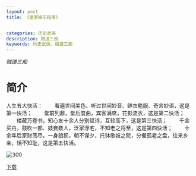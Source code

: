 ```yaml
---
layout: post
title: 《皇家娱乐指南》


categories: 历史武侠
description: 贼道三痴
keywords: 历史武侠，贼道三痴
---
```


*贼道三痴*

# 简介

人生五大快活：
　　看遍世间美色、听过世间妙音、鲜衣艳服、奇言妙语，这是第一快活；
　　堂前列鼎，堂后度曲，宾客满席，花影流衣，这是第二快活；
　　楼藏万卷书，知心友十余人分别赋诗，互较高下，这是第三快活；
　　千金买舟，鼓吹一部、妓妾数人，泛家浮宅，不知老之将至，这是第四快活；
　　十余年后家财荡尽，一身狼狈，朝不谋夕，托钵歌妓之院，分餐孤老之盘，往来乡亲，恬不知耻，这是第五快活。

![300](https://tva2.sinaimg.cn/large/008dGP0Fgy1gtv1tgtsynj304605kt8r.jpg)

[下载](http://storage.live.com/items/234A7819031ABA17!554:/《皇家娱乐指南》（校对版全本）作者：贼道三痴.txt)
